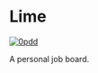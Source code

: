 # Lime

[![0pdd](http://www.0pdd.com/svg?name=proofit404/lime)](http://www.0pdd.com/p?name=proofit404/lime)

A personal job board.

<!--
 @todo #8 Scripts to rule them all.
 -->
<!--
 @todo #8 Setup foreman.
 -->
<!--
 @todo #8 Setup import linter.
 -->
<!--
 @todo #8 Setup pyupgrade.
 -->
<!--
 @todo #8 Setup reorder python imports.
 -->
<!--
 @todo #8 Setup docformatter.
 -->
<!--
 @todo #8 Setup bandit.
 -->
<!--
 @todo #8 Setup remarklint.
 -->
<!--
 @todo #8 Setup eslist.
 -->
<!--
 @todo #8 Setup xenon.
 -->
<!--
 @todo #8 Setup yamllint.
 -->
<!--
 @todo #8 Setup docker-compose.
 -->
<!--
 @todo #8 Setup Sentry.
 -->
<!--
 @todo #8 Setup Prometheus.
 -->
<!--
 @todo #8 Setup Azure Pipelines.
 -->
<!--
 @todo #8 Setup Danger JS.
 -->
<!--
 @todo #8 Setup Rultor.
 -->
<!--
 @todo #8 Setup DependaBot.
 -->
